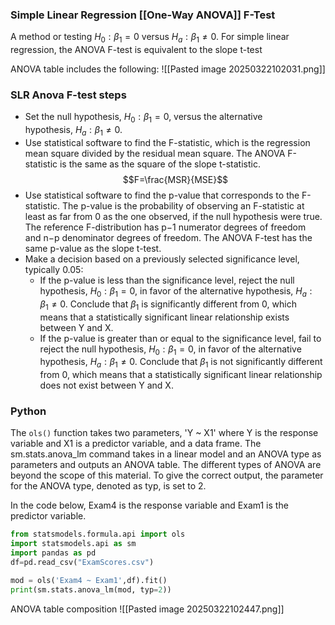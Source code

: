 ### Simple Linear Regression [[One-Way ANOVA]] F-Test

A method or testing $H_0:β_1=0$ versus $H_a:β_1≠0$. For simple linear regression, the ANOVA F-test is equivalent to the slope t-test

ANOVA table includes the following:
![[Pasted image 20250322102031.png]]

### SLR Anova F-test steps
- Set the null hypothesis, $H_0:β_1=0$, versus the alternative hypothesis, $H_a:β_1≠0$.
- Use statistical software to find the F-statistic, which is the regression mean square divided by the residual mean square. The ANOVA F-statistic is the same as the square of the slope t-statistic.$$F=\frac{M⁢S⁢R}{M⁢S⁢E}$$
- Use statistical software to find the p-value that corresponds to the F-statistic. The p-value is the probability of observing an F-statistic at least as far from 0 as the one observed, if the null hypothesis were true. The reference F-distribution has p−1 numerator degrees of freedom and n−p denominator degrees of freedom. The ANOVA F-test has the same p-value as the slope t-test.
- Make a decision based on a previously selected significance level, typically 0.05:
    - If the p-value is less than the significance level, reject the null hypothesis, $H_0:β_1=0$, in favor of the alternative hypothesis, $H_a:β_1≠0$. Conclude that $β_1$ is significantly different from 0, which means that a statistically significant linear relationship exists between Y and X.
    - If the p-value is greater than or equal to the significance level, fail to reject the null hypothesis, $H_0:β_1=0$, in favor of the alternative hypothesis, $H_a:β_1≠0$. Conclude that $β_1$ is not significantly different from 0, which means that a statistically significant linear relationship does not exist between Y and X.

### Python
The `ols()` function takes two parameters, 'Y ~ X1' where Y is the response variable and X1 is a predictor variable, and a data frame. The sm.stats.anova_lm command takes in a linear model and an ANOVA type as parameters and outputs an ANOVA table. The different types of ANOVA are beyond the scope of this material. To give the correct output, the parameter for the ANOVA type, denoted as typ, is set to 2.

In the code below, Exam4 is the response variable and Exam1 is the predictor variable.
```python
from statsmodels.formula.api import ols
import statsmodels.api as sm
import pandas as pd
df=pd.read_csv("ExamScores.csv")

mod = ols('Exam4 ~ Exam1',df).fit()
print(sm.stats.anova_lm(mod, typ=2))
```

ANOVA table composition
![[Pasted image 20250322102447.png]]
